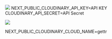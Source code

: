 ![](snapshot/2021-10-24-03-34-30.png)
NEXT_PUBLIC_CLOUDINARY_API_KEY=API KEY
CLOUDINARY_API_SECRET=API Secret

![](snapshot/2021-10-24-03-36-11.png)

NEXT_PUBLIC_CLOUDINARY_CLOUD_NAME=gettr
